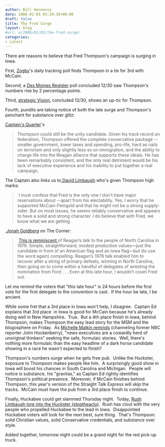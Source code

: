 ```yaml
---
author: Bill Hennessy
date: 2008-01-03 03:29:39+00:00
draft: false
title: The Fred Surge
layout: blog
#url: e/2008/01/02/the-fred-surge/
categories:
- Latest
---
```


There are reasons to believe that Fred Thompson's campaign is surging in Iowa.

First, [Zogby](https://www.reuters.com/article/politicsNews/idUSN2948587520080102)'s daily tracking poll finds Thompson in a tie for 3rd with McCain.

Second, a [Des Moines Register](https://www.desmoinesregister.com/apps/pbcs.dll/article?AID=/20071231/NEWS09/71231042/-1/iowapoll07) poll concluded 12/30 saw Thompson's numbers rise by 2 percentage points.

Third, [strategic Vision](https://www.realclearpolitics.com/), concluded 12/30, shows an up-tic for Thompson.

Fourth, pundits are taking notice of both the late surge and Thompson's penchant for substance over glitz:

[Captain's Quarter](https://www.captainsquartersblog.com/mt/archives/016510.php)'s


> Thompson could still be the unity candidate. Given his track record on federalism, Thompson offered the complete conservative package -- smaller government, lower taxes and spending, pro-life, hard as nails on terrorism and only slightly less so on immigration, and the ability to charge life into the Reagan alliance that supports these ideals. He has been remarkably consistent, and the only real detriment would be his lack of executive experience and his inability to put together a real campaign.


The Captain also links us to[ David Limbaugh](https://www.newsmax.com/limbaugh/fred_thompson/2008/01/02/61089.html) who's given Thompson high marks:


>  I must confess that Fred is the only one I don't have major reservations about --apart from his electability. Yes, I worry that he supported McCain-Feingold and that he might not be a strong supply-sider. But on most issues, he seems reliably conservative and appears to have a solid and strong character. I do believe that with Fred, we know what we are getting.


[ Jonah Goldberg](https://corner.nationalreview.com/post/?q=YmUzZjIyNTBhOGE4ZGRkNzhmYzU3NTcyZjZhN2ZiOTE=) on The Corner:


>  [This is reminiscent ](https://www.captainsquartersblog.com/mt/tabhartas.cgi/16508)of Reagan’s talk to the people of North Carolina in 1976. Simple, straightforward, modest production values—just the candidate in front of an American flag and an Iowa flag—but (to use the word again) compelling. Reagan’s 1976 talk enabled him to recover after a string of primary defeats, winning in North Carolina, then going on to come within a handful of delegates of wresting the nomination from Ford . . . Even at this late hour, I wouldn’t count Fred out.


Let me remind the voters that "this late hour" is 24 hours before the first vote for the first delegate to the convention is cast.  If the hour be late, I be ancient.

While some fret that a 3rd place in Iowa won't help, I disagree.  Captain Ed explains that 3rd place  in Iowa is good for McCain because he's already doing well in New Hampshire.  True.  But a 4th place finish in Iowa, behind Thompson, makes Thompson the easy lead story for the MSM and the blogosphere on Friday.  As [Michelle Malkin reminds](https://michellemalkin.com/2008/01/02/ex-nbc-journalist-explains-why-nbc-news-sucks/) (channeling former NBC reporter John Hockenberry), "news executives are a cowardly herd of unoriginal thinkers" seeking the safe, formulaic stories.  Well, there's nothing more formulaic than the easy headline of a dark horse candidate showing in a race he wasn't expected to finish?

Thompson's numbers surge when he gets free pub.  Unlike the Huckster, exposure to Thompson makes people like him.  A surprisingly good show in Iowa will boost his chances in South Carolina and Michigan.  People will notice is substance, his "gravitas," as Captain Ed rightly identifies Thompson's political presence.  Moreover, if McCain finishes behind Thompson, this year's version of the Straight Talk Express will skip the tracks.  McCain must have the pub from a 3rd place finish to continue.

Finally, Huckabee could get slammed Thursday night.  Today, [Rush Limbaugh tore into the Huckster (stoptheaclu)](https://stoptheaclu.com/archives/2008/01/02/audiorush-limbaugh-huckabee-not-a-conservative/).  Rush has clout with the very people who propelled Huckabee to the lead in Iowa.  Disappointed Huckabee voters will look for the next best, sure thing.  That's Thompson:  solid Christian values, solid Conservative credentials, and substance over style.

Added together, tomorrow night could be a grand night for the red pick-up truck.
